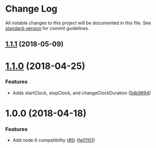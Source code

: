 # Change Log

All notable changes to this project will be documented in this file. See [standard-version](https://github.com/conventional-changelog/standard-version) for commit guidelines.

<a name="1.1.1"></a>
## [1.1.1](https://github.com/peerigon/clockodo/compare/v1.1.0...v1.1.1) (2018-05-09)



<a name="1.1.0"></a>
# [1.1.0](https://github.com/peerigon/clockodo/compare/v1.0.0...v1.1.0) (2018-04-25)


### Features

* Adds startClock, stopClock, and changeClockDuration ([5db9894](https://github.com/peerigon/clockodo/commit/5db9894))



<a name="1.0.0"></a>
# 1.0.0 (2018-04-18)


### Features

* Add node 6 compatibility ([#5](https://github.com/peerigon/clockodo/issues/5)) ([fe01101](https://github.com/peerigon/clockodo/commit/fe01101))
